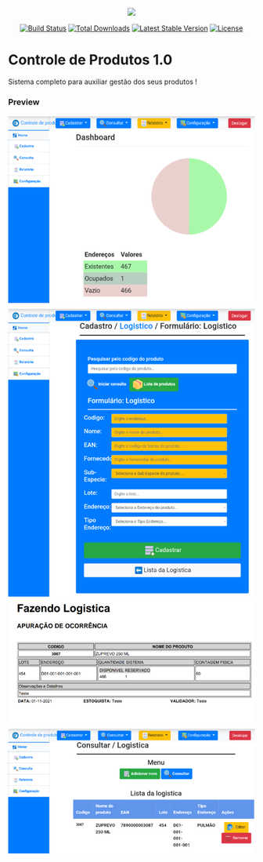 <p align="center"><img src="https://laravel.com/assets/img/components/logo-laravel.svg"></p>

<p align="center">
<a href="https://travis-ci.org/laravel/framework"><img src="https://travis-ci.org/laravel/framework.svg" alt="Build Status"></a>
<a href="https://packagist.org/packages/laravel/framework"><img src="https://poser.pugx.org/laravel/framework/d/total.svg" alt="Total Downloads"></a>
<a href="https://packagist.org/packages/laravel/framework"><img src="https://poser.pugx.org/laravel/framework/v/stable.svg" alt="Latest Stable Version"></a>
<a href="https://packagist.org/packages/laravel/framework"><img src="https://poser.pugx.org/laravel/framework/license.svg" alt="License"></a>
</p>

# Controle de Produtos 1.0
Sistema completo para auxiliar gestão dos seus produtos !

### Preview
![Image of Yaktocat](https://raw.githubusercontent.com/LucasRetamero/controle_produto1.0/main/public/img/Screenshot_20211101-152910.png)
![Image of Yaktocat](https://raw.githubusercontent.com/LucasRetamero/controle_produto1.0/main/public/img/Screenshot_20211101-152950.png)
![Image of Yaktocat](https://raw.githubusercontent.com/LucasRetamero/controle_produto1.0/main/public/img/Screenshot_20211101-153811.png)
![Image of Yaktocat](https://github.com/LucasRetamero/controle_produto1.0/blob/main/public/img/Screenshot_20211101-155012.png)

